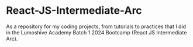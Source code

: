 # React-JS-Intermediate-Arc
As a repository for my coding projects, from tutorials to practices that I did in the Lumoshive Academy Batch 1 2024 Bootcamp (React JS Intermediate Arc).
